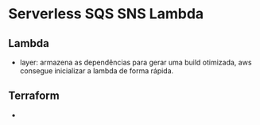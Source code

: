 # Serverless SQS SNS Lambda

## Lambda

- layer: armazena as dependências para gerar uma build otimizada, aws consegue inicializar a lambda de forma rápida.

## Terraform

- 